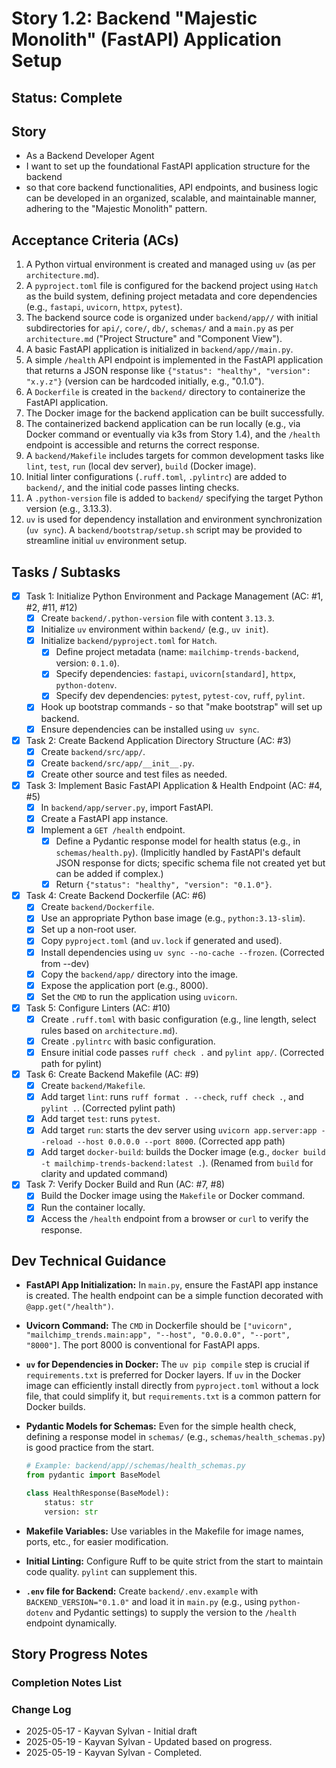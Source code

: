 # Story 1.2: Backend "Majestic Monolith" (FastAPI) Application Setup

## Status: Complete

## Story

- As a Backend Developer Agent
- I want to set up the foundational FastAPI application structure for the backend
- so that core backend functionalities, API endpoints, and business logic can be developed in an organized, scalable, and maintainable manner, adhering to the "Majestic Monolith" pattern.

## Acceptance Criteria (ACs)

1. A Python virtual environment is created and managed using `uv` (as per `architecture.md`).
2. A `pyproject.toml` file is configured for the backend project using `Hatch` as the build system, defining project metadata and core dependencies (e.g., `fastapi`, `uvicorn`, `httpx`, `pytest`).
3. The backend source code is organized under `backend/app//` with initial subdirectories for `api/`, `core/`, `db/`, `schemas/` and a `main.py` as per `architecture.md` ("Project Structure" and "Component View").
4. A basic FastAPI application is initialized in `backend/app//main.py`.
5. A simple `/health` API endpoint is implemented in the FastAPI application that returns a JSON response like `{"status": "healthy", "version": "x.y.z"}` (version can be hardcoded initially, e.g., "0.1.0").
6. A `Dockerfile` is created in the `backend/` directory to containerize the FastAPI application.
7. The Docker image for the backend application can be built successfully.
8. The containerized backend application can be run locally (e.g., via Docker command or eventually via k3s from Story 1.4), and the `/health` endpoint is accessible and returns the correct response.
9. A `backend/Makefile` includes targets for common development tasks like `lint`, `test`, `run` (local dev server), `build` (Docker image).
10. Initial linter configurations (`.ruff.toml`, `.pylintrc`) are added to `backend/`, and the initial code passes linting checks.
11. A `.python-version` file is added to `backend/` specifying the target Python version (e.g., 3.13.3).
12. `uv` is used for dependency installation and environment synchronization (`uv sync`). A `backend/bootstrap/setup.sh` script may be provided to streamline initial `uv` environment setup.

## Tasks / Subtasks

- [x] Task 1: Initialize Python Environment and Package Management (AC: #1, #2, #11, #12)
  - [x] Create `backend/.python-version` file with content `3.13.3`.
  - [x] Initialize `uv` environment within `backend/` (e.g., `uv init`).
  - [x] Initialize `backend/pyproject.toml` for `Hatch`.
    - [x] Define project metadata (name: `mailchimp-trends-backend`, version: `0.1.0`).
    - [x] Specify dependencies: `fastapi`, `uvicorn[standard]`, `httpx`, `python-dotenv`.
    - [x] Specify dev dependencies: `pytest`, `pytest-cov`, `ruff`, `pylint`.
  - [x] Hook up bootstrap commands - so that "make bootstrap" will set up backend.
  - [x] Ensure dependencies can be installed using `uv sync`.
- [x] Task 2: Create Backend Application Directory Structure (AC: #3)
  - [x] Create `backend/src/app/`.
  - [x] Create `backend/src/app/__init__.py`.
  - [x] Create other source and test files as needed.
- [x] Task 3: Implement Basic FastAPI Application & Health Endpoint (AC: #4, #5)
  - [x] In `backend/app/server.py`, import FastAPI.
  - [x] Create a FastAPI app instance.
  - [x] Implement a `GET /health` endpoint.
    - [x] Define a Pydantic response model for health status (e.g., in `schemas/health.py`). (Implicitly handled by FastAPI's default JSON response for dicts; specific schema file not created yet but can be added if complex.)
    - [x] Return `{"status": "healthy", "version": "0.1.0"}`.
- [x] Task 4: Create Backend Dockerfile (AC: #6)
  - [x] Create `backend/Dockerfile`.
  - [x] Use an appropriate Python base image (e.g., `python:3.13-slim`).
  - [x] Set up a non-root user.
  - [x] Copy `pyproject.toml` (and `uv.lock` if generated and used).
  - [x] Install dependencies using `uv sync --no-cache --frozen`. (Corrected from --dev)
  - [x] Copy the `backend/app/` directory into the image.
  - [x] Expose the application port (e.g., 8000).
  - [x] Set the `CMD` to run the application using `uvicorn`.
- [x] Task 5: Configure Linters (AC: #10)
  - [x] Create `.ruff.toml` with basic configuration (e.g., line length, select rules based on `architecture.md`).
  - [x] Create `.pylintrc` with basic configuration.
  - [x] Ensure initial code passes `ruff check .` and `pylint app/`. (Corrected path for pylint)
- [x] Task 6: Create Backend Makefile (AC: #9)
  - [x] Create `backend/Makefile`.
  - [x] Add target `lint`: runs `ruff format . --check`, `ruff check .`, and `pylint .`. (Corrected pylint path)
  - [x] Add target `test`: runs `pytest`.
  - [x] Add target `run`: starts the dev server using `uvicorn app.server:app --reload --host 0.0.0.0 --port 8000`. (Corrected app path)
  - [x] Add target `docker-build`: builds the Docker image (e.g., `docker build -t mailchimp-trends-backend:latest .`). (Renamed from `build` for clarity and updated command)
- [x] Task 7: Verify Docker Build and Run (AC: #7, #8)
  - [x] Build the Docker image using the `Makefile` or Docker command.
  - [x] Run the container locally.
  - [x] Access the `/health` endpoint from a browser or `curl` to verify the response.

## Dev Technical Guidance

- **FastAPI App Initialization:** In `main.py`, ensure the FastAPI app instance is created. The health endpoint can be a simple function decorated with `@app.get("/health")`.
- **Uvicorn Command:** The `CMD` in Dockerfile should be `["uvicorn", "mailchimp_trends.main:app", "--host", "0.0.0.0", "--port", "8000"]`. The port 8000 is conventional for FastAPI apps.
- **`uv` for Dependencies in Docker:** The `uv pip compile` step is crucial if `requirements.txt` is preferred for Docker layers. If `uv` in the Docker image can efficiently install directly from `pyproject.toml` without a lock file, that could simplify it, but `requirements.txt` is a common pattern for Docker builds.
- **Pydantic Models for Schemas:** Even for the simple health check, defining a response model in `schemas/` (e.g., `schemas/health_schemas.py`) is good practice from the start.

    ```python
    # Example: backend/app//schemas/health_schemas.py
    from pydantic import BaseModel

    class HealthResponse(BaseModel):
        status: str
        version: str
    ```

- **Makefile Variables:** Use variables in the Makefile for image names, ports, etc., for easier modification.

- **Initial Linting:** Configure Ruff to be quite strict from the start to maintain code quality. `pylint` can supplement this.
- **`.env` file for Backend:** Create `backend/.env.example` with `BACKEND_VERSION="0.1.0"` and load it in `main.py` (e.g., using `python-dotenv` and Pydantic settings) to supply the version to the `/health` endpoint dynamically.

## Story Progress Notes

### Completion Notes List

### Change Log

- 2025-05-17 - Kayvan Sylvan - Initial draft
- 2025-05-19 - Kayvan Sylvan - Updated based on progress.
- 2025-05-19 - Kayvan Sylvan - Completed.
